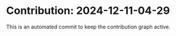 # Contribution: 2024-12-11-04-29
This is an automated commit to keep the contribution graph active.

